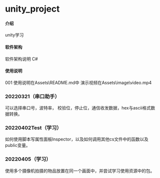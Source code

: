 # unity_project

#### 介绍
unity学习

#### 软件架构
软件架构说明
C#

#### 使用说明
001 使用说明在Assets\README.md中
    演示视频在Assets\image\video.mp4

### 20220321（串口助手）
可以选择串口号，波特率， 校验位，停止位，通信收发数据，hex与ascii格式数据转换。

### 20220402Test（学习）
如何使用脚本写属性面板Inspector，以及如何调用其他cs文件中的函数以及public变量。

### 20220405（学习）
使用多个摄像机拍摄的物品放置在同一个画面中，并尝试学习使用资源中的包。
